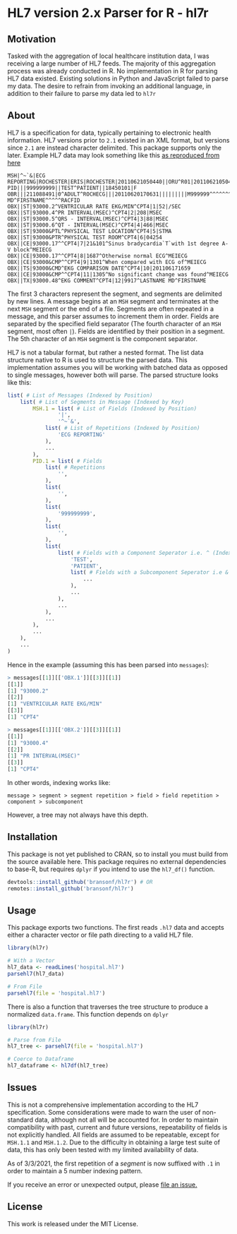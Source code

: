 # HL7 version 2.x Parser for R - hl7r

## Motivation
Tasked with the aggregation of local healthcare institution data, I was receiving a large number of HL7 feeds. The majority of this aggregation process was already conducted in R. No implementation in R for parsing HL7 data existed. Existing solutions in Python and JavaScript failed to parse my data. The desire to refrain from invoking an additional language, in addition to their failure to parse my data led to `hl7r`

## About
HL7 is a specification for data, typically pertaining to electronic health information. HL7 versions prior to `2.1` existed in an XML format, but versions since `2.1` are instead character delimited. This package supports only the later. Example HL7 data may look something like this [as reproduced from here](https://help.interfaceware.com/getting-sample-hl7-data.html)

```hl7
MSH|^~`&|ECG REPORTING|ROCHESTER|ERIS|ROCHESTER|20110621050440||ORU^R01|20110621050440|P|2.1
PID|||999999999||TEST^PATIENT||18450101|F
OBR|||211088491|0^ADULT^ROCHECG|||20110620170631|||||||||M999999^^^^^^^RACFID||||||20110621060232||EC|F|||||||M999999^LASTNAME MD^FIRSTNAME^^^^^RACFID
OBX||ST|93000.2^VENTRICULAR RATE EKG/MIN^CPT4|1|52|/SEC
OBX||ST|93000.4^PR INTERVAL(MSEC)^CPT4|2|208|MSEC
OBX||ST|93000.5^QRS - INTERVAL(MSEC)^CPT4|3|88|MSEC
OBX||ST|93000.6^QT - INTERVAL(MSEC)^CPT4|4|466|MSEC
OBX||ST|93000&PTL^PHYSICAL TEST LOCATION^CPT4|5|STMA
OBX||ST|93000&PTR^PHYSICAL TEST ROOM^CPT4|6|04254
OBX||CE|93000.17^^CPT4|7|21&101^Sinus bradycardia`T`with 1st degree A-V block^MEIECG
OBX||CE|93000.17^^CPT4|8|1687^Otherwise normal ECG^MEIECG
OBX||CE|93000&CMP^^CPT4|9|1301^When compared with ECG of^MEIECG
OBX||TS|93000&CMD^EKG COMPARISON DATE^CPT4|10|201106171659
OBX||CE|93000&CMP^^CPT4|11|1305^No significant change was found^MEIECG
OBX||TX|93000.48^EKG COMMENT^CPT4|12|9917^LASTNAME MD^FIRSTNAME
```

The first 3 characters represent the segment, and segments are delimited by new lines. A message begins at an `MSH` segment and terminates at the next `MSH` segment or the end of a file. Segments are often repeated in a message, and this parser assumes to increment them in order. Fields are separated by the specified field separator (The fourth character of an `MSH` segment, most often `|`). Fields are identified by their position in a segment. The 5th character of an `MSH` segment is the component separator.

HL7 is not a tabular format, but rather a nested format. The list data structure native to R is used to structure the parsed data. This implementation assumes you will be working with batched data as opposed to single messages, however both will parse. The parsed structure looks like this:

```r
list( # List of Messages (Indexed by Position)
	list( # List of Segments in Message (Indexed by Key)
		MSH.1 = list( # List of Fields (Indexed by Position)
				'|',
				'^~`&',
			list( # List of Repetitions (Indexed by Position)
				'ECG REPORTING'
			),
			...
		),
		PID.1 = list( # Fields
			list( # Repetitions
				'',
			),
			list(
				'',
			),
			list(
				'999999999',
			),
			list(
				'',
			),
			list(			
				list( # Fields with a Component Seperator i.e. ^ (Indexed by Position)
					'TEST',
					'PATIENT',
					list( # Fields with a Subcomponent Seperator i.e & (Indexed by Position)
						...
					),
					...
				),
				...
			),
			...
		), 
		...
	),
	...
)
```

Hence in the example (assuming this has been parsed into `messages`):

```r
> messages[[1]][['OBX.1']][[3]][[1]]
[[1]]
[1] "93000.2"
[[2]]
[1] "VENTRICULAR RATE EKG/MIN"
[[3]]
[1] "CPT4"

> messages[[1]][['OBX.2']][[3]][[1]]
[[1]]
[1] "93000.4"
[[2]]
[1] "PR INTERVAL(MSEC)"
[[3]]
[1] "CPT4"
```

In other words, indexing works like:
```
message > segment > segment repetition > field > field repetition > component > subcomponent
```
However, a tree may not always have this depth.

## Installation
This package is not yet published to CRAN, so to install you must build from the source available here. This package requires no external dependencies to base-R, but requires `dplyr` if you intend to use the `hl7_df()` function.

```r
devtools::install_github('bransonf/hl7r') # OR
remotes::install_github('bransonf/hl7r')
```

## Usage
This package exports two functions. The first reads `.hl7` data and accepts either a character vector or file path directing to a valid HL7 file.

```r
library(hl7r)

# With a Vector
hl7_data <- readLines('hospital.hl7')
parsehl7(hl7_data)

# From File
parsehl7(file = 'hospital.hl7')

```

There is also a function that traverses the tree structure to produce a normalized `data.frame`. This function depends on `dplyr`
```r
library(hl7r)

# Parse from File
hl7_tree <- parsehl7(file = 'hospital.hl7')

# Coerce to Dataframe
hl7_dataframe <- hl7df(hl7_tree)

```

## Issues
This is not a comprehensive implementation according to the HL7 specification. Some considerations were made to warn the user of non-standard data, although not all will be accounted for. In order to maintain compatibility with past, current and future versions, repeatability of fields is not explicitly handled. All fields are assumed to be repeatable, except for `MSH.1.1` and `MSH.1.2`. Due to the difficulty in obtaining a large test suite of data, this has only been tested with my limited availability of data.

As of 3/3/2021, the first repetition of a *segment* is now suffixed with `.1` in order to maintain a 5 number indexing pattern.

If you receive an error or unexpected output, please [file an issue.](https://github.com/bransonf/hl7r/issues/new)

## License
This work is released under the MIT License.


